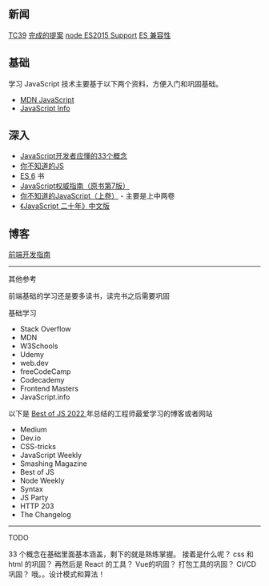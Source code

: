 ## 新闻

[TC39](https://github.com/tc39/proposals)
[完成的提案](https://github.com/tc39/proposals/blob/main/finished-proposals.md)
[node ES2015 Support](https://node.green/)
[ES 兼容性](https://compat-table.github.io/compat-table/es6/)

## 基础

学习 JavaScript 技术主要基于以下两个资料，方便入门和巩固基础。

- [MDN JavaScript](https://developer.mozilla.org/zh-CN/docs/Web/JavaScript)
- [JavaScript Info](https://zh.javascript.info/)

## 深入

- [JavaScript开发者应懂的33个概念](https://github.com/stephentian/33-js-concepts?tab=readme-ov-file)
- [你不知道的JS](https://github.com/getify/You-Dont-Know-JS)
- [ES 6](https://wangdoc.com/es6/intro)
书
- [JavaScript权威指南（原书第7版）](https://book.douban.com/subject/35396470/)
- [你不知道的JavaScript（上卷）](https://book.douban.com/subject/26351021/) - 主要是上中两卷
- [《JavaScript 二十年》中文版](https://github.com/doodlewind/jshistory-cn)

## 博客

[前端开发指南](https://github.com/icepy/Front-End-Develop-Guide)

---
其他参考 

前端基础的学习还是要多读书，读完书之后需要巩固

基础学习

- Stack Overflow
- MDN
- W3Schools
- Udemy
- web.dev
- freeCodeCamp
- Codecademy
- Frontend Masters
- JavaScript.info


以下是 [Best of JS 2022 ](https://2022.stateofjs.com/en-US/resources/#blogs_news_magazines)年总结的工程师最爱学习的博客或者网站
- Medium
- Dev.io
- CSS-tricks
- JavaScript Weekly
- Smashing Magazine
- Best of JS
- Node Weekly
- Syntax
- JS Party
- HTTP 203
- The Changelog

----
TODO 

33 个概念在基础里面基本涵盖，剩下的就是熟练掌握。
接着是什么呢？
css 和 html 的巩固？
再然后是 React 的工具？
Vue的巩固？
打包工具的巩固？
CI/CD 巩固？
哦。。设计模式和算法！